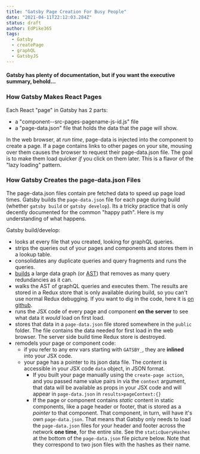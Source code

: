 ```yaml
---
title: "Gatsby Page Creation For Busy People"
date: "2021-04-11T22:12:03.284Z"
status: draft
author: EdPike365
tags:
  - Gatsby
  - createPage
  - graphQL
  - GatsbyJS
---
```


#### Gatsby has plenty of documentation, but if you want the executive summary, behold...

### How Gatsby Makes React Pages

Each React "page" in Gatsby has 2 parts:
- a "component--src-pages-pagename-js-id.js" file 
- a "page-data.json" file that holds the data that the page will show. 

In the web browser, at *run time*, page-data is injected into the component to create a page. If a page contains links to other pages on your site, mousing over them causes the browser to request their page-data.json file. The goal is to make them load quicker *if* you click on them later. This is a flavor of the "lazy loading" pattern.

### How Gatsby Creates the page-data.json Files

The page-data.json files contain pre fetched data to speed up page load times. Gatsby builds the `page-data.json` file for each page during build (whether `gatsby build` or `gatsby develop`). 
Its a tricky practice that is only decently documented for the common "happy path". Here is my understanding of what happens. 

Gatsby build/develop:
- looks at every file that you created, looking for graphQL queries.
- strips the queries out of your pages and components and stores them in a lookup table.
- consolidates any duplicate queries and query fragments and runs the queries.
- [builds](https://relay.dev/) a large data graph (or [AST](https://en.wikipedia.org/wiki/Abstract_syntax_tree)) that removes as many query redundancies as it can. 
- walks the AST of graphQL queries and executes them. The results are stored in a Redux store that is only available during build, so you can't use normal Redux debugging. If you want to dig in the code, here it is [on github](https://github.com/gatsbyjs/gatsby/tree/master/packages/gatsby/src/schema). 
- runs the JSX code of every page and component **on the server** to see what data it *would* load on first load. 
- stores that data in a `page-data.json` file stored somewhere in the `public` folder. The file contains the data needed for first load in the web browser. The server side build time Redux store is destroyed.
- remodels your page or component code:
  - if you refer to any env vars starting with `GATSBY_`, they are **inlined** into your JSX code.
  - your page has a pointer to its json data file. The content is accessible in your JSX code  `data` object, in JSON format. 
    - If you built your page manually using the `create-page action`, and you passed name value pairs in via the `context` argument, that data will be available as props in your JSX code and will appear in `page-data.json` in `results>pageContext:{}`
    - If the page or component contains *static* content in static components, like a page header or footer, that is stored as a *pointer* to that component. That component, in turn, will have it's own `page-data.json`. That means that Gatsby only needs to load the `page-data.json` files for your header and footer across the network **one time**, for the entire site. See the `staticQueryHashes` at the bottom of the `page-data.json` file picture below. Note that they correspond to two json files with the hashes as their name.    
